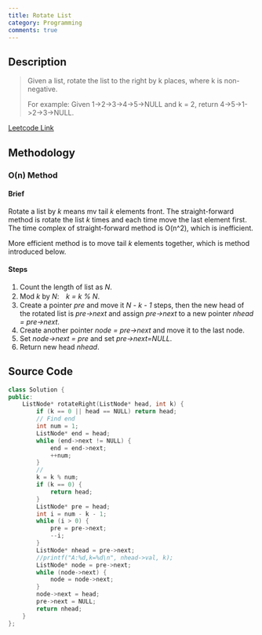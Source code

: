 ```yaml
---
title: Rotate List
category: Programming
comments: true
---
```

## Description
>Given a list, rotate the list to the right by k places, where k is non-negative.
>
>For example:
>Given 1->2->3->4->5->NULL and k = 2,
>return 4->5->1->2->3->NULL.

[Leetcode Link](https://leetcode.com/problems/rotate-list/)

## Methodology

### O(n) Method

#### Brief
Rotate a list by *k* means mv tail *k* elements front. The straight-forward method is rotate the list *k* times and each time move the last element first. The time complex of straight-forward method is O(n^2), which is inefficient.

More efficient method is to move tail *k* elements together, which is method introduced below.

#### Steps
1. Count the length of list as *N*.
2. Mod *k* by *N*:　*k = k % N*.
3. Create a pointer *pre* and move it *N - k - 1* steps, then the new head of the rotated list is *pre->next* and assign *pre->next* to a new pointer *nhead = pre->next*.
4. Create another pointer *node = pre->next* and move it to the last node.
5. Set *node->next = pre* and set *pre->next=NULL*.
6. Return new head *nhead*.

## Source Code
```C++
class Solution {
public:
    ListNode* rotateRight(ListNode* head, int k) {
        if (k == 0 || head == NULL) return head;
        // Find end
        int num = 1;
        ListNode* end = head;
        while (end->next != NULL) {
            end = end->next;
            ++num;
        }
        //
        k = k % num;
        if (k == 0) {
            return head;
        }
        ListNode* pre = head;
        int i = num - k - 1;
        while (i > 0) {
            pre = pre->next;
            --i;
        }
        ListNode* nhead = pre->next;
        //printf("A:%d,k=%d\n", nhead->val, k);
        ListNode* node = pre->next;
        while (node->next) {
            node = node->next;
        }
        node->next = head;
        pre->next = NULL;
        return nhead;
    }
};
```
